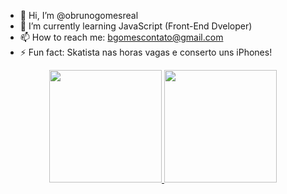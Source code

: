 - 👋 Hi, I’m @obrunogomesreal
- 🌱 I’m currently learning JavaScript (Front-End Dveloper)
- 📫 How to reach me: bgomescontato@gmail.com
- ⚡ Fun fact: Skatista nas horas vagas e conserto uns iPhones!

<div align="center">
  <a href="https://github.com/bgoomes">
  <img height="180em" src="https://github-readme-stats.vercel.app/api?username=bgoomes&show_icons=true&theme=dark&include_all_commits=true&count_private=true"/>
  <img height="180em" src="https://github-readme-stats.vercel.app/api/top-langs/?username=bgoomes&layout=compact&langs_count=7&theme=dark"/>
</div>
